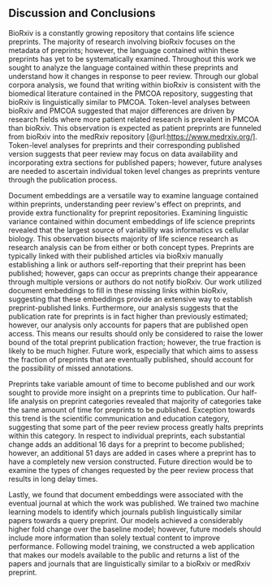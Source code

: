 ## Discussion and Conclusions

BioRxiv is a constantly growing repository that contains life science preprints.
The majority of research involving bioRxiv focuses on the metadata of preprints; however, the language contained within these preprints has yet to be systematically examined.
Throughout this work we sought to analyze the language contained within these preprints and understand how it changes in response to peer review.
Through our global corpora analysis, we found that writing within bioRxiv is consistent with the biomedical literature contained in the PMCOA repository, suggesting that bioRxiv is linguistically similar to PMCOA.
Token-level analyses between bioRxiv and PMCOA suggested that major differences are driven by research fields where more patient related research is prevalent in PMCOA than bioRxiv.
This observation is expected as patient preprints are funneled from bioRxiv into the medRxiv repository [@url:https://www.medrxiv.org/].
Token-level analyses for preprints and their corresponding published version suggests that peer review may focus on data availability and incorporating extra sections for published papers; however, future analyses are needed to ascertain individual token level changes as preprints venture through the publication process.

Document embeddings are a versatile way to examine language contained within preprints, understanding peer review's effect on preprints, and provide extra functionality for preprint repositories.
Examining linguistic variance contained within document embeddings of life science preprints revealed that the largest source of variability was informatics vs cellular biology.
This observation bisects majority of life science research as research analysis can be from either or both concept types.
Preprints are typically linked with their published articles via bioRxiv manually establishing a link or authors self-reporting that their preprint has been published; however, gaps can occur as preprints change their appearance through multiple versions or authors do not notify bioRxiv. 
Our work utilized document embeddings to fill in these missing links within bioRxiv, suggesting that these embeddings provide an extensive way to establish preprint-published links.
Furthermore, our analysis suggests that the publication rate for preprints is in fact higher than previously estimated; however, our analysis only accounts for papers that are published open access.
This means our results should only be considered to raise the lower bound of the total preprint publication fraction; however, the true fraction is likely to be much higher.
Future work, especially that which aims to assess the fraction of preprints that are eventually published, should account for the possibility of missed annotations.

Preprints take variable amount of time to become published and our work sought to provide more insight on a preprints time to publication.
Our half-life analysis on preprint categories revealed that majority of categories take the same amount of time for preprints to be published.
Exception towards this trend is the scientific communication and education category, suggesting that some part of the peer review process greatly halts preprints within this category.
In respect to individual preprints, each substantial change adds an additional 16 days for a preprint to become published; however, an additional 51 days are added in cases where a preprint has to have a completely new version constructed.
Future direction would be to examine the types of changes requested by the peer review process that results in long delay times.

Lastly, we found that document embeddings were associated with the eventual journal at which the work was published.
We trained two machine learning models to identify which journals publish linguistically similar papers towards a query preprint.
Our models achieved a considerably higher fold change over the baseline model; however, future models should include more information than solely textual content to improve performance.
Following model training, we constructed a web application that makes our models available to the public and returns a list of the papers and journals that are linguistically similar to a bioRxiv or medRxiv preprint.
